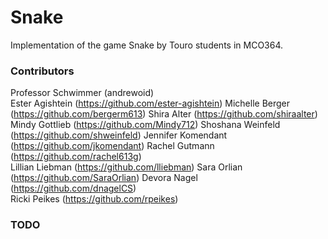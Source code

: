 # Snake
Implementation of the game Snake by Touro students in MCO364.

### Contributors
Professor Schwimmer (andrewoid)  
Ester Agishtein (https://github.com/ester-agishtein)
Michelle Berger (https://github.com/bergerm613)
Shira Alter (https://github.com/shiraalter)
Mindy Gottlieb (https://github.com/Mindy712)
Shoshana Weinfeld (https://github.com/shweinfeld) 
Jennifer Komendant (https://github.com/jkomendant)
Rachel Gutmann (https://github.com/rachel613g)  
Lillian Liebman (https://github.com/lliebman)
Sara Orlian (https://github.com/SaraOrlian)
Devora Nagel (https://github.com/dnagelCS)  
Ricki Peikes (https://github.com/rpeikes) 



### TODO
